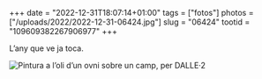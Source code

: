 +++
date = "2022-12-31T18:07:14+01:00"
tags = ["fotos"]
photos = ["/uploads/2022/2022-12-31-06424.jpg"]
slug = "06424"
tootid = "109609382267906977"
+++

L’any que ve ja toca.

<img alt="Pintura a l’oli d’un ovni sobre un camp, per DALLE·2" src="/uploads/2022/2022-12-31-06424.jpg">
